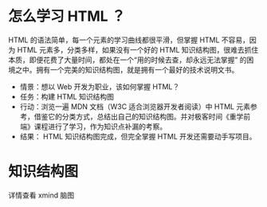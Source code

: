 # 怎么学习 HTML ？

HTML 的语法简单，每一个元素的学习曲线都很平滑，但掌握 HTML 不容易，因为 HTML 元素多，分类多样，如果没有一个好的 HTML 知识结构图，很难去抓住本质，即便花费了大量时间，都处在一个“用的时候去查，却永远无法掌握” 的困境之中。拥有一个完美的知识结构图，就是拥有一个最好的技术说明文书。

- 情景：想以 Web 开发为职业，该如何掌握 HTML？
- 任务：构建 HTML 知识结构图
- 行动：浏览一遍 MDN 文档（W3C 适合浏览器开发者阅读）中 HTML 元素参考，借鉴它的分类方式，总结出自己的知识结构图。并对极客时间《重学前端》课程进行了学习，作为知识点补漏的考察。
- 结果： HTML 知识结构图完成，但完全掌握 HTML 开发还需要动手写项目。

# 知识结构图

详情查看 xmind 脑图
